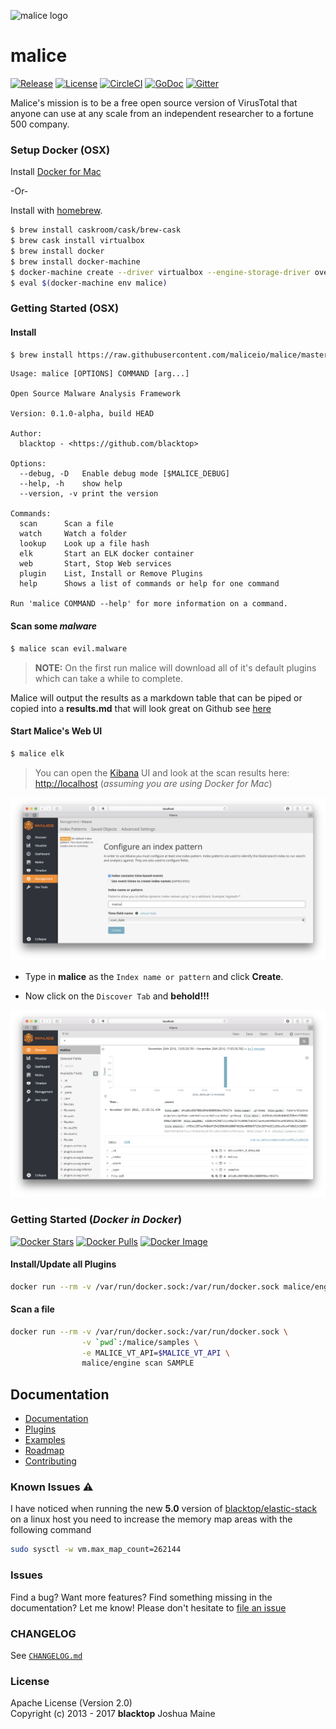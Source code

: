 ![malice logo](https://raw.githubusercontent.com/maliceio/malice/master/docs/images/logo/malice.png)

malice
======

[![Release](https://img.shields.io/github/release/maliceio/malice.svg)](https://github.com/gmaliceio/malice/releases/latest) [![License](https://img.shields.io/badge/licence-Apache%202.0-blue.svg)](LICENSE.md) [![CircleCI](https://circleci.com/gh/maliceio/malice.png?style=shield)](https://circleci.com/gh/maliceio/malice) [![GoDoc](https://godoc.org/github.com/maliceio/malice?status.svg)](https://godoc.org/github.com/maliceio/malice) [![Gitter](https://badges.gitter.im/maliceio/malice.svg)](https://gitter.im/maliceio/malice)

Malice's mission is to be a free open source version of VirusTotal that anyone can use at any scale from an independent researcher to a fortune 500 company.

### Setup Docker (OSX)

Install [Docker for Mac](https://docs.docker.com/docker-for-mac/)

-Or-

Install with [homebrew](http://brew.sh).

```bash
$ brew install caskroom/cask/brew-cask
$ brew cask install virtualbox
$ brew install docker
$ brew install docker-machine
$ docker-machine create --driver virtualbox --engine-storage-driver overlay malice
$ eval $(docker-machine env malice)
```

### Getting Started (OSX)

#### Install

```bash
$ brew install https://raw.githubusercontent.com/maliceio/malice/master/contrib/homebrew/Formula/malice.rb
```

```
Usage: malice [OPTIONS] COMMAND [arg...]

Open Source Malware Analysis Framework

Version: 0.1.0-alpha, build HEAD

Author:
  blacktop - <https://github.com/blacktop>

Options:
  --debug, -D  	Enable debug mode [$MALICE_DEBUG]
  --help, -h   	show help
  --version, -v	print the version

Commands:
  scan		Scan a file
  watch		Watch a folder
  lookup	Look up a file hash
  elk		Start an ELK docker container
  web		Start, Stop Web services
  plugin	List, Install or Remove Plugins
  help		Shows a list of commands or help for one command

Run 'malice COMMAND --help' for more information on a command.
```

#### Scan some *malware*

```bash
$ malice scan evil.malware
```

> **NOTE:** On the first run malice will download all of it's default plugins which can take a while to complete.

Malice will output the results as a markdown table that can be piped or copied into a **results.md** that will look great on Github see [here](docs/examples/scan.md)

#### Start Malice's Web UI

```bash
$ malice elk
```

> You can open the [Kibana](https://www.elastic.co/products/kibana) UI and look at the scan results here: [http://localhost](http://localhost) (*assuming you are using Docker for Mac*\)

![kibana-setup](docs/images/kibana-setup.png)

-	Type in **malice** as the `Index name or pattern` and click **Create**.

-	Now click on the `Discover Tab` and **behold!!!**

![kibana-scan](docs/images/kibana-scan.png)

### Getting Started (*Docker in Docker*\)

[![Docker Stars](https://img.shields.io/docker/stars/malice/engine.svg)](https://hub.docker.com/r/malice/engine/) [![Docker Pulls](https://img.shields.io/docker/pulls/malice/engine.svg)](https://hub.docker.com/r/malice/engine/) [![Docker Image](https://img.shields.io/badge/docker%20image-37.04%20MB-blue.svg)](https://hub.docker.com/r/malice/engine/)

#### Install/Update all Plugins

```bash
docker run --rm -v /var/run/docker.sock:/var/run/docker.sock malice/engine plugin update --all
```

#### Scan a file

```bash
docker run --rm -v /var/run/docker.sock:/var/run/docker.sock \
                -v `pwd`:/malice/samples \
                -e MALICE_VT_API=$MALICE_VT_API \
                malice/engine scan SAMPLE
```

Documentation
-------------

-	[Documentation](docs)
-	[Plugins](docs/plugins)
-	[Examples](docs/examples)
-	[Roadmap](docs/roadmap)
-	[Contributing](CONTRIBUTING.md)

### Known Issues :warning:

I have noticed when running the new **5.0** version of [blacktop/elastic-stack](https://github.com/blacktop/docker-elastic-stack) on a linux host you need to increase the memory map areas with the following command

```bash
sudo sysctl -w vm.max_map_count=262144
```

### Issues

Find a bug? Want more features? Find something missing in the documentation? Let me know! Please don't hesitate to [file an issue](https://github.com/maliceio/malice/issues/new)

### CHANGELOG

See [`CHANGELOG.md`](https://github.com/maliceio/malice/blob/master/CHANGELOG.md)

### License

Apache License (Version 2.0)  
Copyright (c) 2013 - 2017 **blacktop** Joshua Maine
